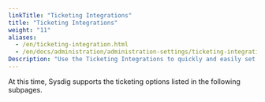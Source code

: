 ```yaml
---
linkTitle: "Ticketing Integrations"
title: "Ticketing Integrations"
weight: "11"
aliases:
  - /en/ticketing-integration.html
  - /en/docs/administration/administration-settings/ticketing-integration/
Description: "Use the Ticketing Integrations to quickly and easily set up a connection between the Sysdig platform and your organization's task management tool, such as Jira, to inject Sysdig tasks into your existing remediation workflow."
---
```


At this time, Sysdig supports the ticketing options listed in the following subpages. 






